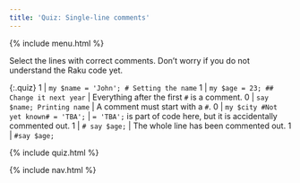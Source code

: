 ```yaml
---
title: 'Quiz: Single-line comments'
---
```


{% include menu.html %}

Select the lines with correct comments. Don’t worry if you do not understand the Raku code yet.

{:.quiz}
1 | `my $name = 'John'; # Setting the name`
1 | `my $age = 23; ## Change it next year` | Everything after the first `#` is a comment.
0 | `say $name; Printing name` | A comment must start with a `#`.
0 | `my $city #Not yet known# = 'TBA';` | `= 'TBA';` is part of code here, but it is accidentally commented out.
1 | `# say $age;` | The whole line has been commented out.
1 | `#say $age;`

{% include quiz.html %}

{% include nav.html %}
